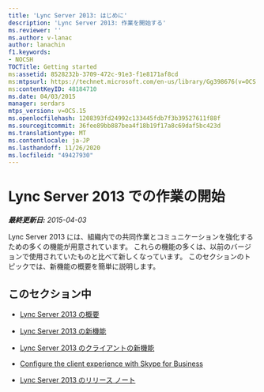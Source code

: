 ```yaml
---
title: 'Lync Server 2013: はじめに'
description: 'Lync Server 2013: 作業を開始する'
ms.reviewer: ''
ms.author: v-lanac
author: lanachin
f1.keywords:
- NOCSH
TOCTitle: Getting started
ms:assetid: 8528232b-3709-472c-91e3-f1e8171af8cd
ms:mtpsurl: https://technet.microsoft.com/en-us/library/Gg398676(v=OCS.15)
ms:contentKeyID: 48184710
ms.date: 04/03/2015
manager: serdars
mtps_version: v=OCS.15
ms.openlocfilehash: 1208393fd24992c133445fdb7f3b39527611f88f
ms.sourcegitcommit: 36fee89bb887bea4f18b19f17a8c69daf5bc423d
ms.translationtype: MT
ms.contentlocale: ja-JP
ms.lasthandoff: 11/26/2020
ms.locfileid: "49427930"
---
```

# <a name="getting-started-with-lync-server-2013"></a>Lync Server 2013 での作業の開始

<div data-xmlns="http://www.w3.org/1999/xhtml">

<div class="topic" data-xmlns="http://www.w3.org/1999/xhtml" data-msxsl="urn:schemas-microsoft-com:xslt" data-cs="https://msdn.microsoft.com/">

<div data-asp="https://msdn2.microsoft.com/asp">



</div>

<div id="mainSection">

<div id="mainBody">

<span> </span>

_**最終更新日:** 2015-04-03_

Lync Server 2013 には、組織内での共同作業とコミュニケーションを強化するための多くの機能が用意されています。 これらの機能の多くは、以前のバージョンで使用されていたものと比べて新しくなっています。 このセクションのトピックでは、新機能の概要を簡単に説明します。

<div>

## <a name="in-this-section"></a>このセクション中

  - [Lync Server 2013 の概要](lync-server-2013-introduction.md)

  - [Lync Server 2013 の新機能](lync-server-2013-new-features.md)

  - [Lync Server 2013 のクライアントの新機能](lync-server-2013-new-client-features.md)

  - [Configure the client experience with Skype for Business](configure-the-skype-for-business-client-in-lync-server-2013.md)

  - [Lync Server 2013 のリリース ノート](lync-server-2013-release-notes.md)

</div>

</div>

<span> </span>

</div>

</div>

</div>

